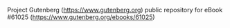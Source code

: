 Project Gutenberg (https://www.gutenberg.org) public repository for eBook #61025 (https://www.gutenberg.org/ebooks/61025)
